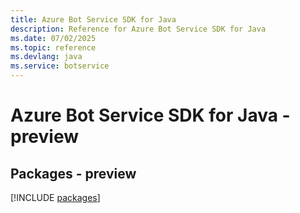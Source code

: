 ```yaml
---
title: Azure Bot Service SDK for Java
description: Reference for Azure Bot Service SDK for Java
ms.date: 07/02/2025
ms.topic: reference
ms.devlang: java
ms.service: botservice
---
```

# Azure Bot Service SDK for Java - preview
## Packages - preview
[!INCLUDE [packages](bot-service-index.md)]